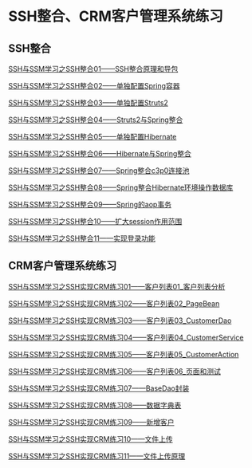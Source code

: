 
# SSH整合、CRM客户管理系统练习

## SSH整合

[SSH与SSM学习之SSH整合01——SSH整合原理和导包](blog/01.md)

[SSH与SSM学习之SSH整合02——单独配置Spring容器](blog/02.md)

[SSH与SSM学习之SSH整合03——单独配置Struts2](blog/03.md)

[SSH与SSM学习之SSH整合04——Struts2与Spring整合](blog/04.md)

[SSH与SSM学习之SSH整合05——单独配置Hibernate](blog/05.md)

[SSH与SSM学习之SSH整合06——Hibernate与Spring整合](blog/06.md)

[SSH与SSM学习之SSH整合07——Spring整合c3p0连接池](blog/07.md)

[SSH与SSM学习之SSH整合08——Spring整合Hibernate环境操作数据库](blog/08.md)

[SSH与SSM学习之SSH整合09——Spring的aop事务](blog/09.md)

[SSH与SSM学习之SSH整合10——扩大session作用范围](blog/10.md)

[SSH与SSM学习之SSH整合11——实现登录功能](blog/11.md)


## CRM客户管理系统练习

[SSH与SSM学习之SSH实现CRM练习01——客户列表01_客户列表分析](blog/21.md)

[SSH与SSM学习之SSH实现CRM练习02——客户列表02_PageBean](blog/22.md)

[SSH与SSM学习之SSH实现CRM练习03——客户列表03_CustomerDao](blog/23.md)

[SSH与SSM学习之SSH实现CRM练习04——客户列表04_CustomerService](blog/24.md)

[SSH与SSM学习之SSH实现CRM练习05——客户列表05_CustomerAction](blog/25.md)

[SSH与SSM学习之SSH实现CRM练习06——客户列表06_页面和测试](blog/26.md)

[SSH与SSM学习之SSH实现CRM练习07——BaseDao封装](blog/27.md)

[SSH与SSM学习之SSH实现CRM练习08——数据字典表](blog/28.md)

[SSH与SSM学习之SSH实现CRM练习09——新增客户](blog/29.md)

[SSH与SSM学习之SSH实现CRM练习10——文件上传](blog/30.md)

[SSH与SSM学习之SSH实现CRM练习11——文件上传原理](blog/31.md)

[](blog/32.md)

[](blog/33.md)

[](blog/34.md)

[](blog/35.md)

[](blog/36.md)

